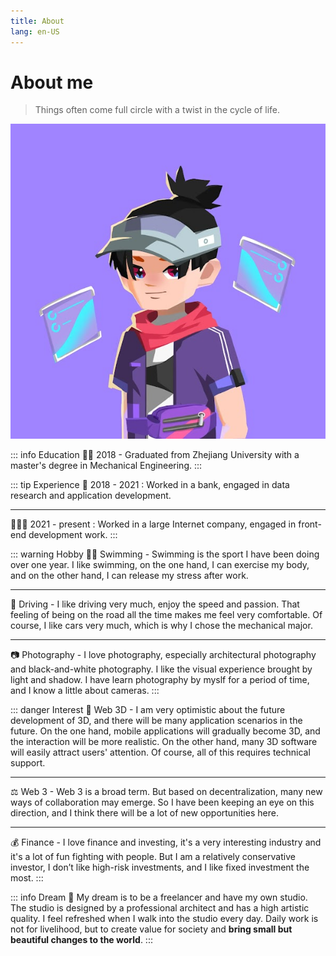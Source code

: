 ```yaml
---
title: About
lang: en-US
---
```

# About me 
> Things often come full circle with a twist in the cycle of life.

![ourm](./assets/ourm.jpeg)

::: info Education
👨‍🎓 2018 - Graduated from Zhejiang University with a master's degree in Mechanical Engineering.
:::

::: tip Experience
🧰 2018 - 2021 : Worked in a bank, engaged in data research and application development.

---

👨🏻‍💻 2021 - present : Worked in a large Internet company, engaged in front-end development work.
:::


::: warning Hobby
🏊‍♂️ Swimming - Swimming is the sport I have been doing over one year. I like swimming, on the one hand, I can exercise my body, and on the other hand, I can release my stress after work.

---

🚗 Driving - I like driving very much, enjoy the speed and passion. That feeling of being on the road all the time makes me feel very comfortable. Of course, I like cars very much, which is why I chose the mechanical major.

---

📷 Photography - I love photography, especially architectural photography and black-and-white photography. I like the visual experience brought by light and shadow. I have learn photography by myslf for a period of time, and I know a little about cameras.
:::

::: danger Interest
📱 Web 3D - I am very optimistic about the future development of 3D, and there will be many application scenarios in the future. On the one hand, mobile applications will gradually become 3D, and the interaction will be more realistic. On the other hand, many 3D software will easily attract users' attention. Of course, all of this requires technical support.

---

⚖️ Web 3 - Web 3 is a broad term. But based on decentralization, many new ways of collaboration may emerge. So I have been keeping an eye on this direction, and I think there will be a lot of new opportunities here.

---

💰 Finance - I love finance and investing, it's a very interesting industry and it's a lot of fun fighting with people. But I am a relatively conservative investor, I don’t like high-risk investments, and I like fixed investment the most.
:::

::: info Dream
🌟 My dream is to be a freelancer and have my own studio. The studio is designed by a professional architect and has a high artistic quality. I feel refreshed when I walk into the studio every day. Daily work is not for livelihood, but to create value for society and <b>bring small but beautiful changes to the world</b>.
:::
